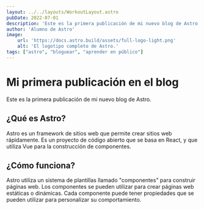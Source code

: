 ```yaml
---
layout: ../../layouts/WorkoutLayout.astro
pubDate: 2022-07-01
description: 'Este es la primera publicación de mi nuevo blog de Astro.'
author: 'Alumno de Astro'
image:
    url: 'https://docs.astro.build/assets/full-logo-light.png'
    alt: 'El logotipo completo de Astro.'
tags: ["astro", "bloguear", "aprender en público"]
---
```


# Mi primera publicación en el blog

Este es la primera publicación de mi nuevo blog de Astro.

## ¿Qué es Astro?

Astro es un framework de sitios web que permite crear sitios web rápidamente. Es un proyecto de código abierto que se basa en React, y que utiliza Vue para la construcción de componentes.

## ¿Cómo funciona?

Astro utiliza un sistema de plantillas llamado "componentes" para construir páginas web. Los componentes se pueden utilizar para crear páginas web estáticas o dinámicas. Cada componente puede tener propiedades que se pueden utilizar para personalizar su comportamiento.
